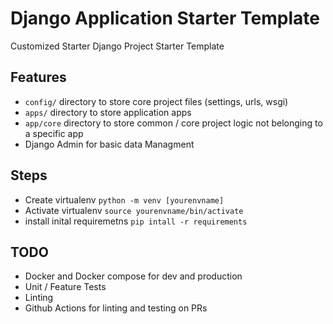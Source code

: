 # Django Application Starter Template

Customized Starter Django Project Starter Template

## Features

- `config/` directory to store core project files (settings, urls, wsgi)
- `apps/` directory to store application apps
- `app/core` directory to store common / core project logic not belonging to a specific app
- Django Admin for basic data Managment

## Steps

- Create virtualenv `python -m venv [yourenvname]`
- Activate virtualenv `source yourenvname/bin/activate`
- install inital requiremetns `pip intall -r requirements`

## TODO

- Docker and Docker compose for dev and production
- Unit / Feature Tests
- Linting
- Github Actions for linting and testing on PRs